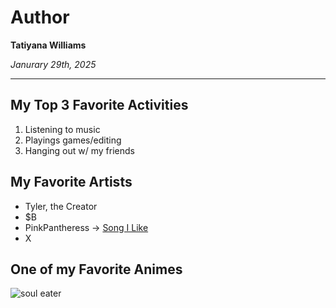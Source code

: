 # Author
**Tatiyana Williams** 

*Janurary 29th, 2025*

---
## My Top 3 Favorite Activities
1. Listening to music
2. Playings games/editing
3. Hanging out w/ my friends

## My Favorite Artists
- Tyler, the Creator
- $B
- PinkPantheress  ->  [Song I Like](https://youtu.be/FWnVtQ-RkmU?si=_LBvoZjwSWAr-HBR)
- X

## One of my Favorite Animes
![soul eater](https://github.com/user-attachments/assets/b81fee07-67de-4c28-bf32-65c7b58953f2)
